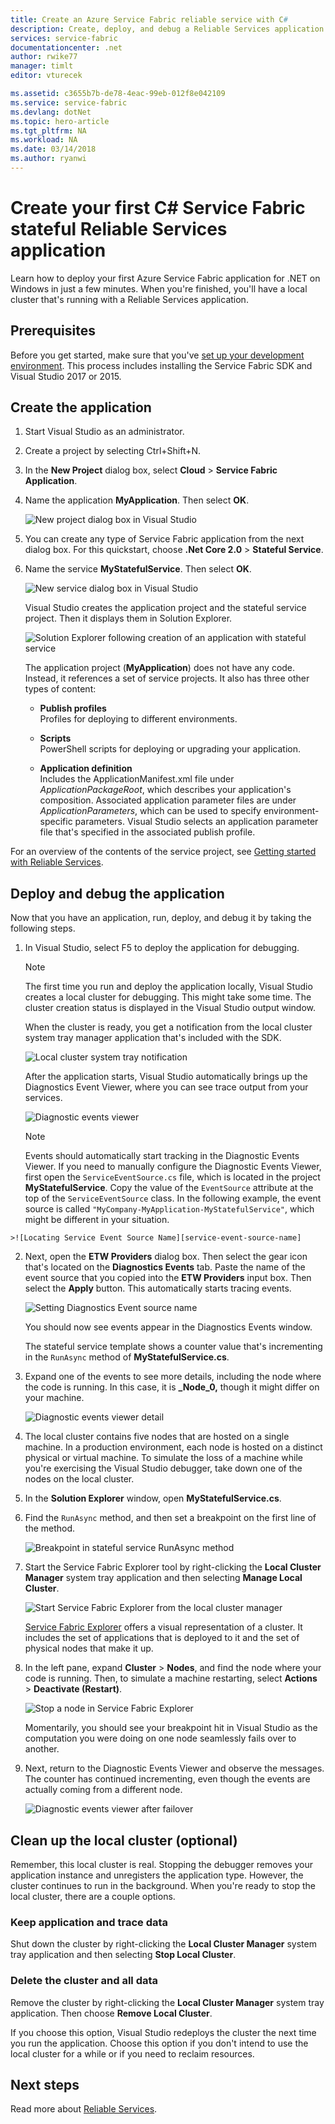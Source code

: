 ```yaml
---
title: Create an Azure Service Fabric reliable service with C#
description: Create, deploy, and debug a Reliable Services application built on Azure Service Fabric, with Visual Studio.
services: service-fabric
documentationcenter: .net
author: rwike77
manager: timlt
editor: vturecek

ms.assetid: c3655b7b-de78-4eac-99eb-012f8e042109
ms.service: service-fabric
ms.devlang: dotNet
ms.topic: hero-article
ms.tgt_pltfrm: NA
ms.workload: NA
ms.date: 03/14/2018
ms.author: ryanwi
---
```


# Create your first C# Service Fabric stateful Reliable Services application

Learn how to deploy your first Azure Service Fabric application for .NET on Windows in just a few minutes. When you're finished, you'll have a local cluster that's running with a Reliable Services application.

## Prerequisites

Before you get started, make sure that you've [set up your development environment](service-fabric-get-started.md). This process includes installing the Service Fabric SDK and Visual Studio 2017 or 2015.

## Create the application

1. Start Visual Studio as an administrator.

2. Create a project by selecting Ctrl+Shift+N.

3. In the **New Project** dialog box, select **Cloud** > **Service Fabric Application**.

4. Name the application **MyApplication**. Then select **OK**.

   ![New project dialog box in Visual Studio][1]

5. You can create any type of Service Fabric application from the next dialog box. For this quickstart, choose **.Net Core 2.0** > **Stateful Service**.

6. Name the service **MyStatefulService**. Then select **OK**.

    ![New service dialog box in Visual Studio][2]

    Visual Studio creates the application project and the stateful service project. Then it displays them in Solution Explorer.

    ![Solution Explorer following creation of an application with stateful service][3]

    The application project (**MyApplication**) does not have any code. Instead, it references a set of service projects. It also has three other types of content:

    * **Publish profiles**  
    Profiles for deploying to different environments.

    * **Scripts**  
    PowerShell scripts for deploying or upgrading your application.

    * **Application definition**  
Includes the ApplicationManifest.xml file under *ApplicationPackageRoot*, which describes your application's composition. Associated application parameter files are under *ApplicationParameters*, which can be used to specify environment-specific parameters. Visual Studio selects an application parameter file that's specified in the associated publish profile.
    
For an overview of the contents of the service project, see [Getting started with Reliable Services](service-fabric-reliable-services-quick-start.md).

## Deploy and debug the application

Now that you have an application, run, deploy, and debug it by taking the following steps.

1. In Visual Studio, select F5 to deploy the application for debugging.

    >[!NOTE]
    >The first time you run and deploy the application locally, Visual Studio creates a local cluster for debugging. This might take some time. The cluster creation status is displayed in the Visual Studio output window.

    When the cluster is ready, you get a notification from the local cluster system tray manager application that's included with the SDK.
    
    ![Local cluster system tray notification][4]

    After the application starts, Visual Studio automatically brings up the Diagnostics Event Viewer, where you can see trace output from your services.
    
    ![Diagnostic events viewer][5]

    >[!NOTE]
    >Events should automatically start tracking in the Diagnostic Events Viewer. If you need to manually configure the Diagnostic Events Viewer, first open the `ServiceEventSource.cs` file, which is located in the project **MyStatefulService**. Copy the value of the `EventSource` attribute at the top of the `ServiceEventSource` class. In the following example, the event source is called `"MyCompany-MyApplication-MyStatefulService"`, which might be different in your situation.
>
    >![Locating Service Event Source Name][service-event-source-name]


2. Next, open the **ETW Providers** dialog box. Then select the gear icon that's located on the **Diagnostics Events** tab. Paste the name of the event source that you copied into the **ETW Providers** input box. Then select the **Apply** button. This automatically starts tracing events.

    ![Setting Diagnostics Event source name][setting-event-source-name]

    You should now see events appear in the Diagnostics Events window.

    The stateful service template shows a counter value that's incrementing in the `RunAsync` method of **MyStatefulService.cs**.

3. Expand one of the events to see more details, including the node where the code is running. In this case, it is **\_Node\_0,** though it might differ on your machine.
   
    ![Diagnostic events viewer detail][6]

4. The local cluster contains five nodes that are hosted on a single machine. In a production environment, each node is hosted on a distinct physical or virtual machine. To simulate the loss of a machine while you're exercising the Visual Studio debugger, take down one of the nodes on the local cluster.

5. In the **Solution Explorer** window, open **MyStatefulService.cs**. 

6. Find the `RunAsync` method, and then set a breakpoint on the first line of the method.

    ![Breakpoint in stateful service RunAsync method][7]

7. Start the Service Fabric Explorer tool by right-clicking the **Local Cluster Manager** system tray application and then selecting **Manage Local Cluster**.

    ![Start Service Fabric Explorer from the local cluster manager][systray-launch-sfx]

    [Service Fabric Explorer](service-fabric-visualizing-your-cluster.md) offers a visual representation of a cluster. It includes the set of applications that is deployed to it and the set of physical nodes that make it up.

8. In the left pane, expand **Cluster** > **Nodes**, and find the node where your code is running. Then, to simulate a machine restarting, select **Actions** > **Deactivate (Restart)**.

    ![Stop a node in Service Fabric Explorer][sfx-stop-node]

    Momentarily, you should see your breakpoint hit in Visual Studio as the computation you were doing on one node seamlessly fails over to another.

9. Next, return to the Diagnostic Events Viewer and observe the messages. The counter has continued incrementing, even though the events are actually coming from a different node.

    ![Diagnostic events viewer after failover][diagnostic-events-viewer-detail-post-failover]

## Clean up the local cluster (optional)

Remember, this local cluster is real. Stopping the debugger removes your application instance and unregisters the application type. However, the cluster continues to run in the background. When you're ready to stop the local cluster, there are a couple options.

### Keep application and trace data

Shut down the cluster by right-clicking the **Local Cluster Manager** system tray application and then selecting **Stop Local Cluster**.

### Delete the cluster and all data

Remove the cluster by right-clicking the **Local Cluster Manager** system tray application. Then choose **Remove Local Cluster**. 

If you choose this option, Visual Studio redeploys the cluster the next time you run the application. Choose this option if you don't intend to use the local cluster for a while or if you need to reclaim resources.

## Next steps
Read more about [Reliable Services](service-fabric-reliable-services-introduction.md).
<!-- Image References -->

[1]: ./media/service-fabric-create-your-first-application-in-visual-studio/new-project-dialog.png
[2]: ./media/service-fabric-create-your-first-application-in-visual-studio/new-project-dialog-2.png
[3]: ./media/service-fabric-create-your-first-application-in-visual-studio/solution-explorer-stateful-service-template.png
[4]: ./media/service-fabric-create-your-first-application-in-visual-studio/local-cluster-manager-notification.png
[5]: ./media/service-fabric-create-your-first-application-in-visual-studio/diagnostic-events-viewer.png
[6]: ./media/service-fabric-create-your-first-application-in-visual-studio/diagnostic-events-viewer-detail.png
[7]: ./media/service-fabric-create-your-first-application-in-visual-studio/runasync-breakpoint.png
[sfx-stop-node]: ./media/service-fabric-create-your-first-application-in-visual-studio/sfe-deactivate-node.png
[systray-launch-sfx]: ./media/service-fabric-create-your-first-application-in-visual-studio/launch-sfx.png
[diagnostic-events-viewer-detail-post-failover]: ./media/service-fabric-create-your-first-application-in-visual-studio/diagnostic-events-viewer-detail-post-failover.png
[sfe-delete-application]: ./media/service-fabric-create-your-first-application-in-visual-studio/sfe-delete-application.png
[switch-cluster-mode]: ./media/service-fabric-create-your-first-application-in-visual-studio/switch-cluster-mode.png
[cluster-setup-success-1-node]: ./media/service-fabric-get-started-with-a-local-cluster/cluster-setup-success-1-node.png
[service-event-source-name]: ./media/service-fabric-create-your-first-application-in-visual-studio/event-source-attribute-value.png
[setting-event-source-name]: ./media/service-fabric-create-your-first-application-in-visual-studio/setting-event-source-name.png
[switch-cluster-mode]: ./media/service-fabric-create-your-first-application-in-visual-studio/switch-cluster-mode.png
[cluster-setup-success-1-node]: ./media/service-fabric-get-started-with-a-local-cluster/cluster-setup-success-1-node.png
[service-event-source-name]: ./media/service-fabric-create-your-first-application-in-visual-studio/event-source-attribute-value.png
[setting-event-source-name]: ./media/service-fabric-create-your-first-application-in-visual-studio/setting-event-source-name.png
